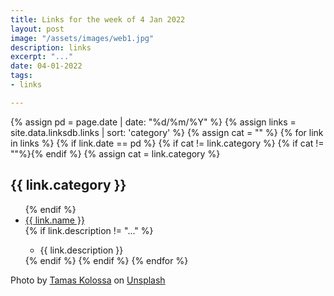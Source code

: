 ```yaml
---
title: Links for the week of 4 Jan 2022
layout: post
image: "/assets/images/web1.jpg"
description: links
excerpt: "..."
date: 04-01-2022
tags:
- links

---
```


<div class="links_block">
	{% assign pd = page.date | date: "%d/%m/%Y" %}
	{% assign links = site.data.linksdb.links | sort: 'category' %}
	{% assign cat = "" %}
	{% for link in links %}
		{% if link.date == pd %}
			{% if cat != link.category %}
				{% if cat != ""%}</ul>{% endif %}
				{% assign cat = link.category %}
				<h2>{{ link.category }}</h2>
				<ul>
			{% endif %}
				<li><a href="link.link">{{ link.name }}</a></li>
				{% if link.description != "..." %}
					<ul><li>{{ link.description }}</li></ul>
				{% endif %}
		{% endif %}
	{% endfor %}
	</ul>
</div>

Photo by <a href="https://unsplash.com/@kolossaphoto?utm_source=unsplash&utm_medium=referral&utm_content=creditCopyText">Tamas Kolossa</a> on <a href="https://unsplash.com/s/photos/spiderweb?utm_source=unsplash&utm_medium=referral&utm_content=creditCopyText">Unsplash</a>
  